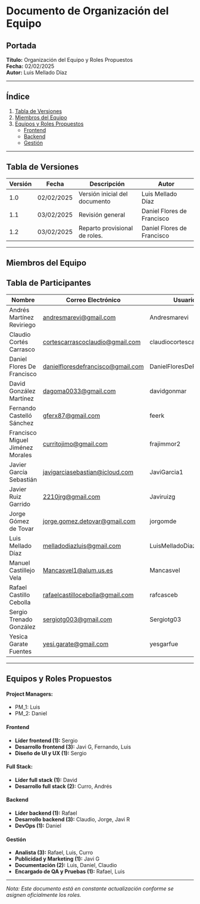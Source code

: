 # **Documento de Organización del Equipo**

## **Portada**
**Título:** Organización del Equipo y Roles Propuestos  
**Fecha:** 02/02/2025  
**Autor:** Luis Mellado Díaz  

---

## **Índice**
1. [Tabla de Versiones](#tabla-de-versiones)
2. [Miembros del Equipo](#miembros-del-equipo)
3. [Equipos y Roles Propuestos](#equipos-y-roles-propuestos)
   - [Frontend](#frontend)
   - [Backend](#backend)
   - [Gestión](#gestión)

---

## **Tabla de Versiones**

| Versión | Fecha | Descripción | Autor |
|---------|------------|-------------|--------|
| 1.0 | 02/02/2025 | Versión inicial del documento | Luis Mellado Díaz |
| 1.1 | 03/02/2025 | Revisión general | Daniel Flores de Francisco |
| 1.2 | 03/02/2025 | Reparto provisional de roles. | Daniel Flores de Francisco |


---

## **Miembros del Equipo**

## Tabla de Participantes

| Nombre | Correo Electrónico | Usuario |
|--------|--------------------|---------|
| Andrés Martínez Reviriego | andresmarevi@gmail.com | Andresmarevi |
| Claudio Cortés Carrasco | cortescarrascoclaudio@gmail.com | claudiocortescarrasco |
| Daniel Flores De Francisco | danielfloresdefrancisco@gmail.com | DanielFloresDeFrancisco |
| David González Martínez | dagoma0033@gmail.com | davidgonmar |
| Fernando Castelló Sánchez | gferx87@gmail.com | feerk |
| Francisco Miguel Jiménez Morales | curritojimo@gmail.com | frajimmor2 |
| Javier García Sebastián | javigarciasebastian@icloud.com | JaviGarcia1 |
| Javier Ruiz Garrido | 2210jrg@gmail.com | Javiruizg |
| Jorge Gómez de Tovar | jorge.gomez.detovar@gmail.com | jorgomde |
| Luis Mellado Díaz | melladodiazluis@gmail.com | LuisMelladoDiaz |
| Manuel Castillejo Vela | Mancasvel1@alum.us.es | Mancasvel |
| Rafael Castillo Cebolla | rafaelcastillocebolla@gmail.com | rafcasceb |
| Sergio Trenado González | sergiotg003@gmail.com | Sergiotg03 |
| Yesica Garate Fuentes | yesi.garate@gmail.com | yesgarfue |

---

## **Equipos y Roles Propuestos**

#### **Project Managers:**
- PM_1: Luis
- PM_2: Daniel

#### **Frontend**
- **Líder frontend (1):** Sergio
- **Desarrollo frontend (3):** Javi G, Fernando, Luis
- **Diseño de UI y UX (1):** Sergio
  
#### **Full Stack:** 
- **Líder full stack (1):** David
- **Desarrollo full stack (2):** Curro, Andrés

#### **Backend**
- **Líder backend (1):** Rafael
- **Desarrollo backend (3):** Claudio, Jorge, Javi R
- **DevOps (1):** Daniel

#### **Gestión**
- **Analista (3):** Rafael, Luis, Curro
- **Publicidad y Marketing (1):** Javi G
- **Documentación (2):** Luis, Daniel, Claudio
- **Encargado de QA y Pruebas (1):** Rafael, Luis

---

_Nota: Este documento está en constante actualización conforme se asignen oficialmente los roles._
